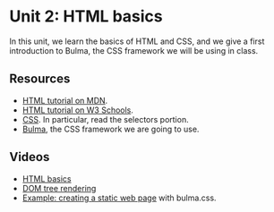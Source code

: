 # Unit 2: HTML basics

In this unit, we learn the basics of HTML and CSS, and we give a first introduction to Bulma, the CSS framework we will be using in class. 

## Resources

* [HTML tutorial on MDN](https://developer.mozilla.org/en-US/docs/Learn/Getting_started_with_the_web/HTML_basics).
* [HTML tutorial on W3 Schools](https://www.w3schools.com/html/).
* [CSS](https://en.wikipedia.org/wiki/CSS).  In particular, read the selectors portion.  
* [Bulma](https://bulma.io), the CSS framework we are going to use. 

## Videos

* [HTML basics](https://youtu.be/tUbvUaaxNAI)
* [DOM tree rendering](https://youtu.be/BSGS6oY_qRQ)
* [Example: creating a static web page](https://youtu.be/5PZ7BnXDeUI) with bulma.css. 
